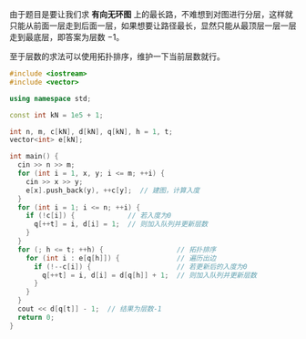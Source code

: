 由于题目是要让我们求 **有向无环图** 上的最长路，不难想到对图进行分层，这样就只能从前面一层走到后面一层，如果想要让路径最长，显然只能从最顶层一层一层走到最底层，即答案为层数 $-1$。

至于层数的求法可以使用拓扑排序，维护一下当前层数就行。

```cpp
#include <iostream>
#include <vector>

using namespace std;

const int kN = 1e5 + 1;

int n, m, c[kN], d[kN], q[kN], h = 1, t;
vector<int> e[kN];

int main() {
  cin >> n >> m;
  for (int i = 1, x, y; i <= m; ++i) {
    cin >> x >> y;
    e[x].push_back(y), ++c[y];  // 建图，计算入度
  }
  for (int i = 1; i <= n; ++i) {
    if (!c[i]) {             // 若入度为0
      q[++t] = i, d[i] = 1;  // 则加入队列并更新层数
    }
  }
  for (; h <= t; ++h) {                  // 拓扑排序
    for (int i : e[q[h]]) {              // 遍历出边
      if (!--c[i]) {                     // 若更新后的入度为0
        q[++t] = i, d[i] = d[q[h]] + 1;  // 则加入队列并更新层数
      }
    }
  }
  cout << d[q[t]] - 1;  // 结果为层数-1
  return 0;
}
```
